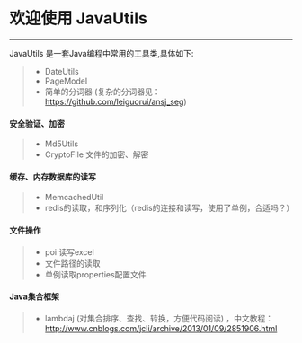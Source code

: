 # 欢迎使用 JavaUtils

---

JavaUtils 是一套Java编程中常用的工具类,具体如下:

> * DateUtils
> * PageModel
> * 简单的分词器 (复杂的分词器见：https://github.com/leiguorui/ansj_seg)

#### 安全验证、加密

> * Md5Utils
> * CryptoFile 文件的加密、解密

#### 缓存、内存数据库的读写

> * MemcachedUtil
> * redis的读取，和序列化（redis的连接和读写，使用了单例，合适吗？）

#### 文件操作

> * poi 读写excel
> * 文件路径的读取
> * 单例读取properties配置文件

#### Java集合框架

> * lambdaj (对集合排序、查找、转换，方便代码阅读) ，中文教程：http://www.cnblogs.com/jcli/archive/2013/01/09/2851906.html


